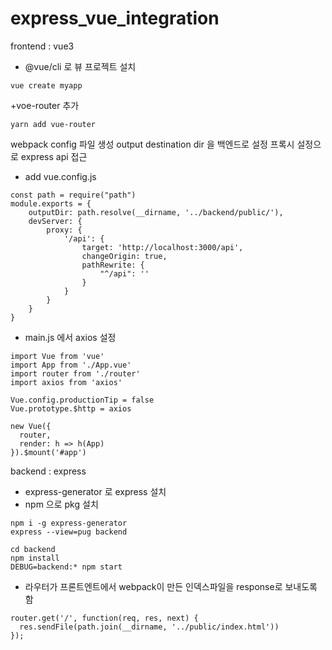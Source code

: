 # express_vue_integration

frontend : vue3
+ @vue/cli 로 뷰 프로젝트 설치
```
vue create myapp
```

+voe-router 추가
```
yarn add vue-router
```

webpack config 파일 생성
output destination dir 을 백엔드로 설정
프록시 설정으로 express api 접근
+ add vue.config.js
```
const path = require("path")
module.exports = {
    outputDir: path.resolve(__dirname, '../backend/public/'),
    devServer: {
        proxy: {
            '/api': {
                target: 'http://localhost:3000/api',
                changeOrigin: true,
                pathRewrite: {
                    "^/api": ''
                }
            }
        }
    }
}
```

+ main.js 에서 axios 설정
```
import Vue from 'vue'
import App from './App.vue'
import router from './router'
import axios from 'axios'

Vue.config.productionTip = false
Vue.prototype.$http = axios

new Vue({
  router,
  render: h => h(App)
}).$mount('#app')

```


backend : express

+ express-generator 로 express 설치
+ npm 으로 pkg 설치
```
npm i -g express-generator
express --view=pug backend

cd backend
npm install
DEBUG=backend:* npm start
```

+ 라우터가 프론트엔트에서 webpack이 만든 인덱스파일을 response로 보내도록 함
```
router.get('/', function(req, res, next) {
  res.sendFile(path.join(__dirname, '../public/index.html'))
});
```

